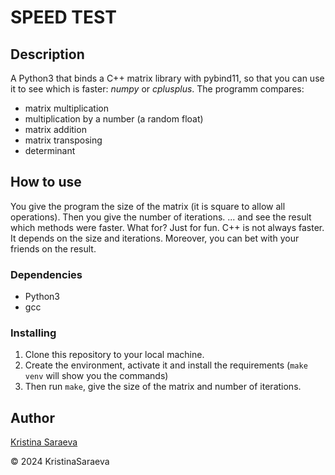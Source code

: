 # SPEED TEST

## Description

A Python3 that binds a C++ matrix library with pybind11, so that you can use it to see which is faster:
_numpy_ or _cplusplus_. 
The programm compares:
- matrix multiplication
- multiplication by a number (a random float)
- matrix addition
- matrix transposing
- determinant

## How to use

You give the program the size of the matrix (it is square to allow all operations).
Then you give the number of iterations.
... and see the result which methods were faster.
What for? Just for fun. C++ is not always faster. It depends on the size and iterations. Moreover, you can bet with your friends on the result.

### Dependencies

- Python3
- gcc

### Installing

1. Clone this repository to your local machine.
2. Create the environment, activate it and install the requirements (`make venv` will show you the commands)
3. Then run `make`, give the size of the matrix and number of iterations.

## Author

[Kristina Saraeva](https://github.com/KristinaSaraeva)


© 2024 KristinaSaraeva
